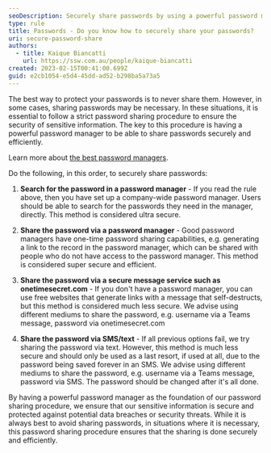 ```yaml
---
seoDescription: Securely share passwords by using a powerful password manager to search, share, or generate links for ultra-secure access.
type: rule
title: Passwords - Do you know how to securely share your passwords?
uri: secure-password-share
authors:
  - title: Kaique Biancatti
    url: https://ssw.com.au/people/kaique-biancatti
created: 2023-02-15T00:41:00.699Z
guid: e2cb1054-e5d4-45dd-ad52-b298ba5a73a5
---
```


The best way to protect your passwords is to never share them. However, in some cases, sharing passwords may be necessary. In these situations, it is essential to follow a strict password sharing procedure to ensure the security of sensitive information. The key to this procedure is having a powerful password manager to be able to share passwords securely and efficiently.

<!--endintro-->

Learn more about [the best password managers](/password-manager).

Do the following, in this order, to securely share passwords:

1. **Search for the password in a password manager** - If you read the rule above, then you have set up a company-wide password manager. Users should be able to search for the passwords they need in the manager, directly. This method is considered ultra secure.

2. **Share the password via a password manager** - Good password managers have one-time password sharing capabilities, e.g. generating a link to the record in the password manager, which can be shared with people who do not have access to the password manager. This method is considered super secure and efficient.

3. **Share the password via a secure message service such as onetimesecret.com** - If you don't have a password manager, you can use free websites that generate links with a message that self-destructs, but this method is considered much less secure. We advise using different mediums to share the password, e.g. username via a Teams message, password via onetimesecret.com

4. **Share the password via SMS/text** - If all previous options fail, we try sharing the password via text. However, this method is much less secure and should only be used as a last resort, if used at all, due to the password being saved forever in an SMS. We advise using different mediums to share the password, e.g. username via a Teams message, password via SMS. The password should be changed after it's all done.

By having a powerful password manager as the foundation of our password sharing procedure, we ensure that our sensitive information is secure and protected against potential data breaches or security threats. While it is always best to avoid sharing passwords, in situations where it is necessary, this password sharing procedure ensures that the sharing is done securely and efficiently.
